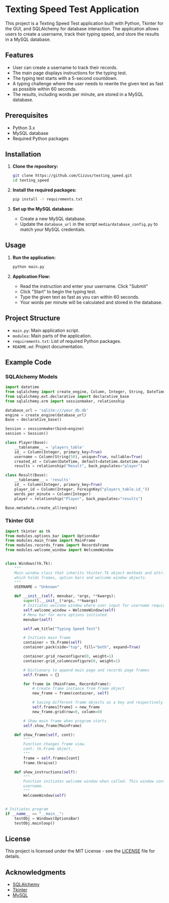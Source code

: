 
# Texting Speed Test Application

This project is a Texting Speed Test application built with Python, Tkinter for the GUI, and SQLAlchemy for database interaction. The application allows users to create a username, track their typing speed, and store the results in a MySQL database.

## Features

- User can create a username to track their records.
- The main page displays instructions for the typing test.
- The typing test starts with a 5-second countdown.
- A typing challenge where the user needs to rewrite the given text as fast as possible within 60 seconds.
- The results, including words per minute, are stored in a MySQL database.

## Prerequisites

- Python 3.x
- MySQL database
- Required Python packages

## Installation

1. **Clone the repository:**
   ```bash
   git clone https://github.com/Cizzus/texting_speed.git
   cd texting_speed
   ```

2. **Install the required packages:**
   ```bash
   pip install -r requirements.txt
   ```

3. **Set up the MySQL database:**
   - Create a new MySQL database.
   - Update the `database_url` in the script `media/database_config.py` to match your MySQL credentials.

## Usage

1. **Run the application:**
   ```bash
   python main.py
   ```

2. **Application Flow:**
   - Read the instruction and enter your username. Click "Submit"
   - Click "Start" to begin the typing test.
   - Type the given text as fast as you can within 60 seconds.
   - Your words per minute will be calculated and stored in the database.

## Project Structure

- `main.py`: Main application script.
- `modules`: Main parts of the application.
- `requirements.txt`: List of required Python packages.
- `README.md`: Project documentation.

## Example Code

### SQLAlchemy Models

```python
import datetime
from sqlalchemy import create_engine, Column, Integer, String, DateTime, ForeignKey
from sqlalchemy.ext.declarative import declarative_base
from sqlalchemy.orm import sessionmaker, relationship

database_url = 'sqlite:///your_db.db'
engine = create_engine(database_url)
Base = declarative_base()

Session = sessionmaker(bind=engine)
session = Session()

class Player(Base):
    __tablename__ = 'players_table'
    id_ = Column(Integer, primary_key=True)
    username = Column(String(50), unique=True, nullable=True)
    created_at = Column(DateTime, default=datetime.datetime.now)
    results = relationship("Result", back_populates="player")

class Result(Base):
    __tablename__ = 'results'
    id_ = Column(Integer, primary_key=True)
    player_id = Column(Integer, ForeignKey("players_table.id_"))
    words_per_minute = Column(Integer)
    player = relationship("Player", back_populates="results")

Base.metadata.create_all(engine)
```

### Tkinter GUI

```python
import tkinter as tk
from modules.options_bar import OptionsBar
from modules.main_frame import MainFrame
from modules.records_frame import RecordsFrame
from modules.welcome_window import WelcomeWindow


class Windows(tk.Tk):
    """
    Main window class that inherits tkinter.Tk object methods and attributes. This is the main program window
    which holds frames, option bars and welcome window objects.
    """
    USERNAME = "Unknown"

    def __init__(self, menubar, *args, **kwargs):
        super().__init__(*args, **kwargs)
        # Initiates welcome window where user input for username required
        self.welcome_window = WelcomeWindow(self)
        # Menu bar for more options initiated
        menubar(self)

        self.wm_title("Typing Speed Test")

        # Initiate main frame
        container = tk.Frame(self)
        container.pack(side="top", fill="both", expand=True)

        container.grid_rowconfigure(0, weight=1)
        container.grid_columnconfigure(0, weight=1)

        # Dictionary to append main page and records page frames
        self.frames = {}

        for frame in (MainFrame, RecordsFrame):
            # Create frame instance from frame object
            new_frame = frame(container, self)

            # Saving different frame objects as a key and respectively frame instance object as a value.
            self.frames[frame] = new_frame
            new_frame.grid(row=0, column=0)

        # Show main frame when program starts
        self.show_frame(MainFrame)

    def show_frame(self, cont):
        """
        Function changes frame view.
        cont: tk.Frame object.
        """
        frame = self.frames[cont]
        frame.tkraise()

    def show_instructions(self):
        """
        Function initiates welcome window when called. This window contains instructions and user input to provide
        username.
        """
        WelcomeWindow(self)


# Initiates program
if __name__ == "__main__":
    testObj = Windows(OptionsBar)
    testObj.mainloop()
```

## License

This project is licensed under the MIT License - see the [LICENSE](LICENSE) file for details.


## Acknowledgments

- [SQLAlchemy](https://www.sqlalchemy.org/)
- [Tkinter](https://docs.python.org/3/library/tkinter.html)
- [MySQL](https://www.mysql.com/)
